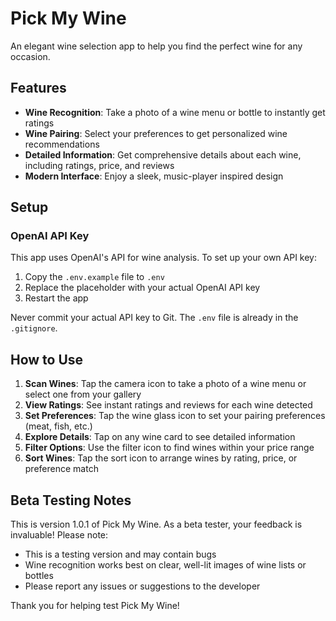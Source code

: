 # Pick My Wine

An elegant wine selection app to help you find the perfect wine for any occasion.

## Features

- **Wine Recognition**: Take a photo of a wine menu or bottle to instantly get ratings
- **Wine Pairing**: Select your preferences to get personalized wine recommendations
- **Detailed Information**: Get comprehensive details about each wine, including ratings, price, and reviews
- **Modern Interface**: Enjoy a sleek, music-player inspired design

## Setup

### OpenAI API Key

This app uses OpenAI's API for wine analysis. To set up your own API key:

1. Copy the `.env.example` file to `.env`
2. Replace the placeholder with your actual OpenAI API key
3. Restart the app

Never commit your actual API key to Git. The `.env` file is already in the `.gitignore`.

## How to Use

1. **Scan Wines**: Tap the camera icon to take a photo of a wine menu or select one from your gallery
2. **View Ratings**: See instant ratings and reviews for each wine detected
3. **Set Preferences**: Tap the wine glass icon to set your pairing preferences (meat, fish, etc.)
4. **Explore Details**: Tap on any wine card to see detailed information
5. **Filter Options**: Use the filter icon to find wines within your price range
6. **Sort Wines**: Tap the sort icon to arrange wines by rating, price, or preference match

## Beta Testing Notes

This is version 1.0.1 of Pick My Wine. As a beta tester, your feedback is invaluable! Please note:

- This is a testing version and may contain bugs
- Wine recognition works best on clear, well-lit images of wine lists or bottles
- Please report any issues or suggestions to the developer

Thank you for helping test Pick My Wine!
